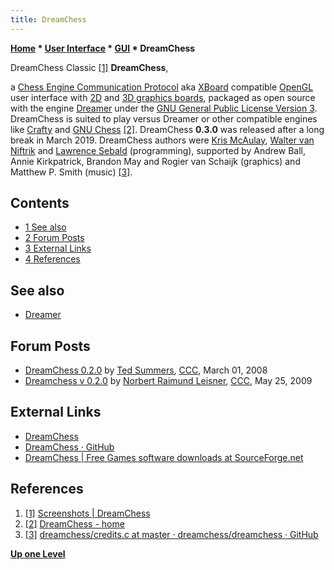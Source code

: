 ```yaml
---
title: DreamChess
---
```

**[Home](Home "Home") * [User Interface](User_Interface "User Interface") * [GUI](GUI "GUI") * DreamChess**

[](https://www.dreamchess.org/screenshots) DreamChess Classic <a id="cite-note-1" href="#cite-ref-1">[1]</a>
**DreamChess**,

a [Chess Engine Communication Protocol](Chess_Engine_Communication_Protocol "Chess Engine Communication Protocol") aka [XBoard](XBoard "XBoard") compatible [OpenGL](https://en.wikipedia.org/wiki/OpenGL) user interface with [2D](2D_Graphics_Board "2D Graphics Board") and [3D graphics boards](3D_Graphics_Board "3D Graphics Board"), packaged as open source with the engine [Dreamer](Dreamer "Dreamer") under the [GNU General Public License Version 3](Free_Software_Foundation#GPL "Free Software Foundation").
DreamChess is suited to play versus Dreamer or other compatible engines like [Crafty](Crafty "Crafty") and [GNU Chess](GNU_Chess "GNU Chess") <a id="cite-note-2" href="#cite-ref-2">[2]</a>. DreamChess **0.3.0** was released after a long break in March 2019.
DreamChess authors were [Kris McAulay](index.php?title=Kris_McAulay&action=edit&redlink=1 "Kris McAulay (page does not exist)"), [Walter van Niftrik](index.php?title=Walter_van_Niftrik&action=edit&redlink=1 "Walter van Niftrik (page does not exist)") and [Lawrence Sebald](index.php?title=Lawrence_Sebald&action=edit&redlink=1 "Lawrence Sebald (page does not exist)") (programming), supported by Andrew Ball, Annie Kirkpatrick, Brandon May and Rogier van Schaijk (graphics) and Matthew P. Smith (music) <a id="cite-note-3" href="#cite-ref-3">[3]</a>.

## Contents

- [1 See also](#see-also)
- [2 Forum Posts](#forum-posts)
- [3 External Links](#external-links)
- [4 References](#references)

## See also

- [Dreamer](Dreamer "Dreamer")

## Forum Posts

- [DreamChess 0.2.0](http://www.talkchess.com/forum/viewtopic.php?t=19942) by [Ted Summers](Ted_Summers "Ted Summers"), [CCC](CCC "CCC"), March 01, 2008
- [Dreamchess v 0.2.0](http://www.talkchess.com/forum/viewtopic.php?t=28100) by [Norbert Raimund Leisner](Norbert_Raimund_Leisner "Norbert Raimund Leisner"), [CCC](CCC "CCC"), May 25, 2009

## External Links

- [DreamChess](https://www.dreamchess.org/)
- [DreamChess · GitHub](https://github.com/dreamchess)
- [DreamChess | Free Games software downloads at SourceForge.net](https://sourceforge.net/projects/dreamchess/)

## References

1. <a id="cite-ref-1" href="#cite-note-1">[1]</a> [Screenshots | DreamChess](https://www.dreamchess.org/screenshots)
1. <a id="cite-ref-2" href="#cite-note-2">[2]</a> [DreamChess - home](https://www.dreamchess.org/home.html)
1. <a id="cite-ref-3" href="#cite-note-3">[3]</a> [dreamchess/credits.c at master · dreamchess/dreamchess · GitHub](https://github.com/dreamchess/dreamchess/blob/master/dreamchess/src/credits.c)

**[Up one Level](GUI "GUI")**

